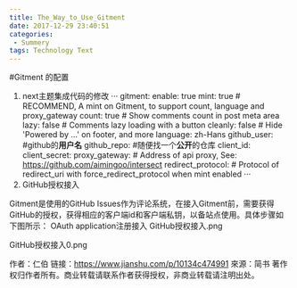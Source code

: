 ```yaml
---
title: The_Way_to_Use_Gitment
date: 2017-12-29 23:40:51
categories: 
 - Summery
tags: Technology Text
---
```

#Gitment 的配置
1. next主题集成代码的修改
···
gitment:
  enable: true
  mint: true # RECOMMEND, A mint on Gitment, to support count, language and proxy_gateway
  count: true # Show comments count in post meta area
  lazy: false # Comments lazy loading with a button
  cleanly: false # Hide 'Powered by ...' on footer, and more
  language: zh-Hans
  github_user: #github的**用户名**
  github_repo: #随便找一个**公开**的仓库
  client_id: 
  client_secret: 
  proxy_gateway: # Address of api proxy, See: https://github.com/aimingoo/intersect
  redirect_protocol: # Protocol of redirect_uri with force_redirect_protocol when mint enabled
···
2. GitHub授权接入

Gitment是使用的GitHub Issues作为评论系统，在接入Gitment前，需要获得GitHub的授权，获得相应的客户端id和客户端私钥，以备站点使用。具体步骤如下图所示：
OAuth application注册接入
GitHub授权接入.png

GitHub授权接入0.png

作者：仁伯
链接：https://www.jianshu.com/p/10134c474991
來源：简书
著作权归作者所有。商业转载请联系作者获得授权，非商业转载请注明出处。